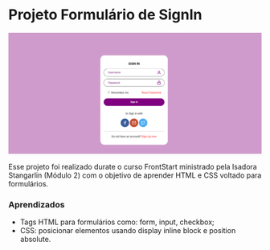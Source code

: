 # Projeto Formulário de SignIn

![Project Preview](https://github.com/maisafolgueral/signinform/blob/master/Resultado%20do%20projeto.png?raw=true)

Esse projeto foi realizado durate o curso FrontStart ministrado pela Isadora Stangarlin (Módulo 2) com o objetivo de aprender HTML e CSS voltado para formulários.

### Aprendizados
- Tags HTML para formulários como: form, input, checkbox;
- CSS: posicionar elementos usando display inline block e position absolute.